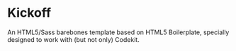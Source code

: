 Kickoff
=======

An HTML5/Sass barebones template based on HTML5 Boilerplate, specially designed to work with (but not only) Codekit.